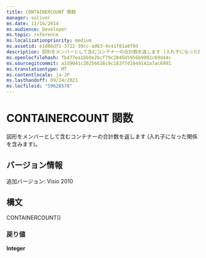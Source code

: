 ```yaml
---
title: CONTAINERCOUNT 関数
manager: soliver
ms.date: 11/16/2014
ms.audience: Developer
ms.topic: reference
ms.localizationpriority: medium
ms.assetid: e1d86df1-3712-39cc-ad63-4c41f81a8f9d
description: 図形をメンバーとして含むコンテナーの合計数を返します (入れ子になった関係を含みます)。
ms.openlocfilehash: fb477ea1bb9e2bcf79c2845d5956b9992c69d44c
ms.sourcegitcommit: a1d9041c20256616c9c183f7d1049142a7ac6991
ms.translationtype: MT
ms.contentlocale: ja-JP
ms.lasthandoff: 09/24/2021
ms.locfileid: "59628578"
---
```

# <a name="containercount-function"></a>CONTAINERCOUNT 関数

図形をメンバーとして含むコンテナーの合計数を返します (入れ子になった関係を含みます)。
  
## <a name="version-information"></a>バージョン情報

追加バージョン: Visio 2010
 
  
## <a name="syntax"></a>構文

CONTAINERCOUNT()
  
### <a name="return-value"></a>戻り値

 **Integer**
  

